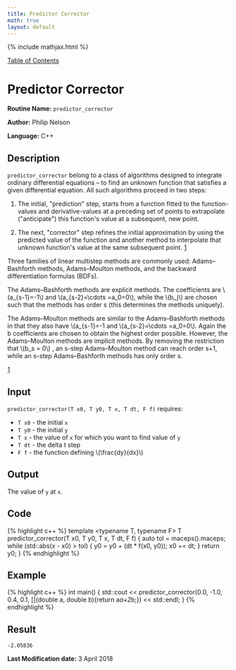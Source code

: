 ```yaml
---
title: Predictor Corrector
math: true
layout: default
---
```


{% include mathjax.html %}

<a href="https://philipnelson5.github.io/MATH5620/SoftwareManual"> Table of Contents </a>
# Predictor Corrector

**Routine Name:** `predictor_corrector`

**Author:** Philip Nelson

**Language:** C++

## Description

`predictor_corrector` belong to a class of algorithms designed to integrate ordinary differential equations – to find an unknown function that satisfies a given differential equation. All such algorithms proceed in two steps:

1. The initial, "prediction" step, starts from a function fitted to the function-values and derivative-values at a preceding set of points to extrapolate ("anticipate") this function's value at a subsequent, new point.

2. The next, "corrector" step refines the initial approximation by using the predicted value of the function and another method to interpolate that unknown function's value at the same subsequent point.
[1](https://en.wikipedia.org/wiki/Predictor–corrector_method)

Three families of linear multistep methods are commonly used: Adams–Bashforth methods, Adams–Moulton methods, and the backward differentiation formulas (BDFs).

The Adams–Bashforth methods are explicit methods. The coefficients are \\(a_{s-1}=-1\\) and \\(a_{s-2}=\cdots =a_0=0\\), while the \\(b_j\\) are chosen such that the methods has order s (this determines the methods uniquely).

The Adams–Moulton methods are similar to the Adams–Bashforth methods in that they also have \\(a_{s-1}=-1 and \\(a_{s-2}=\cdots =a_0=0\\). Again the b coefficients are chosen to obtain the highest order possible. However, the Adams–Moulton methods are implicit methods. By removing the restriction that \\(b_s = 0\\) , an s-step Adams–Moulton method can reach order s+1, while an s-step Adams–Bashforth methods has only order s.

[1](https://en.wikipedia.org/wiki/Linear_multistep_method)

## Input

`predictor_corrector(T x0, T y0, T x, T dt, F f)` requires:

* `T x0` - the initial `x`
* `T y0` - the initial `y`
* `T x` - the value of `x` for which you want to find value of `y`
* `T dt` - the delta t step
* `F f` - the function defining \\(\frac{dy}{dx}\\)

## Output

The value of `y` at `x`.

## Code
{% highlight c++ %}
template <typename T, typename F>
T predictor_corrector(T x0, T y0, T x, T dt, F f)
{
  auto tol = maceps<T>().maceps;
  while (std::abs(x - x0) > tol)
  {
    y0 = y0 + (dt * f(x0, y0));
    x0 += dt;
  }
  return y0;
}
{% endhighlight %}

## Example
{% highlight c++ %}
int main()
{
  std::cout <<
    predictor_corrector(0.0, -1.0, 0.4, 0.1, [](double a, double b){return a*a+2*b;})
    << std::endl;
}
{% endhighlight %}

## Result
```
-2.05836
```

**Last Modification date:** 3 April 2018

